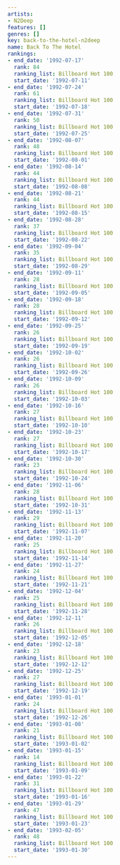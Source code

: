 ```yaml
---
artists:
- N2Deep
features: []
genres: []
key: back-to-the-hotel-n2deep
name: Back To The Hotel
rankings:
- end_date: '1992-07-17'
  rank: 84
  ranking_list: Billboard Hot 100
  start_date: '1992-07-11'
- end_date: '1992-07-24'
  rank: 61
  ranking_list: Billboard Hot 100
  start_date: '1992-07-18'
- end_date: '1992-07-31'
  rank: 50
  ranking_list: Billboard Hot 100
  start_date: '1992-07-25'
- end_date: '1992-08-07'
  rank: 48
  ranking_list: Billboard Hot 100
  start_date: '1992-08-01'
- end_date: '1992-08-14'
  rank: 44
  ranking_list: Billboard Hot 100
  start_date: '1992-08-08'
- end_date: '1992-08-21'
  rank: 44
  ranking_list: Billboard Hot 100
  start_date: '1992-08-15'
- end_date: '1992-08-28'
  rank: 37
  ranking_list: Billboard Hot 100
  start_date: '1992-08-22'
- end_date: '1992-09-04'
  rank: 35
  ranking_list: Billboard Hot 100
  start_date: '1992-08-29'
- end_date: '1992-09-11'
  rank: 28
  ranking_list: Billboard Hot 100
  start_date: '1992-09-05'
- end_date: '1992-09-18'
  rank: 28
  ranking_list: Billboard Hot 100
  start_date: '1992-09-12'
- end_date: '1992-09-25'
  rank: 26
  ranking_list: Billboard Hot 100
  start_date: '1992-09-19'
- end_date: '1992-10-02'
  rank: 26
  ranking_list: Billboard Hot 100
  start_date: '1992-09-26'
- end_date: '1992-10-09'
  rank: 26
  ranking_list: Billboard Hot 100
  start_date: '1992-10-03'
- end_date: '1992-10-16'
  rank: 27
  ranking_list: Billboard Hot 100
  start_date: '1992-10-10'
- end_date: '1992-10-23'
  rank: 27
  ranking_list: Billboard Hot 100
  start_date: '1992-10-17'
- end_date: '1992-10-30'
  rank: 23
  ranking_list: Billboard Hot 100
  start_date: '1992-10-24'
- end_date: '1992-11-06'
  rank: 28
  ranking_list: Billboard Hot 100
  start_date: '1992-10-31'
- end_date: '1992-11-13'
  rank: 29
  ranking_list: Billboard Hot 100
  start_date: '1992-11-07'
- end_date: '1992-11-20'
  rank: 25
  ranking_list: Billboard Hot 100
  start_date: '1992-11-14'
- end_date: '1992-11-27'
  rank: 24
  ranking_list: Billboard Hot 100
  start_date: '1992-11-21'
- end_date: '1992-12-04'
  rank: 25
  ranking_list: Billboard Hot 100
  start_date: '1992-11-28'
- end_date: '1992-12-11'
  rank: 26
  ranking_list: Billboard Hot 100
  start_date: '1992-12-05'
- end_date: '1992-12-18'
  rank: 23
  ranking_list: Billboard Hot 100
  start_date: '1992-12-12'
- end_date: '1992-12-25'
  rank: 27
  ranking_list: Billboard Hot 100
  start_date: '1992-12-19'
- end_date: '1993-01-01'
  rank: 24
  ranking_list: Billboard Hot 100
  start_date: '1992-12-26'
- end_date: '1993-01-08'
  rank: 21
  ranking_list: Billboard Hot 100
  start_date: '1993-01-02'
- end_date: '1993-01-15'
  rank: 14
  ranking_list: Billboard Hot 100
  start_date: '1993-01-09'
- end_date: '1993-01-22'
  rank: 31
  ranking_list: Billboard Hot 100
  start_date: '1993-01-16'
- end_date: '1993-01-29'
  rank: 47
  ranking_list: Billboard Hot 100
  start_date: '1993-01-23'
- end_date: '1993-02-05'
  rank: 48
  ranking_list: Billboard Hot 100
  start_date: '1993-01-30'
---
```


